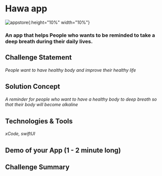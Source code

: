 # Hawa app
![appstore](https://user-images.githubusercontent.com/116789430/212016666-9f4b7685-b3ea-44c2-ae35-d26ba63b4b87.png){:height="10%" width="10%"}


### An app that helps People who wants to be reminded to take a deep breath during their daily lives.

## Challenge Statement
###### People want to have healthy body and improve their healthy life

## Solution Concept
###### A reminder for people who want to have a healthy body to deep breath so that their body will become alkaline

## Technologies & Tools
###### xCode, swiftUI

## Demo of your App (1 - 2 minute long)

## Challenge Summary
